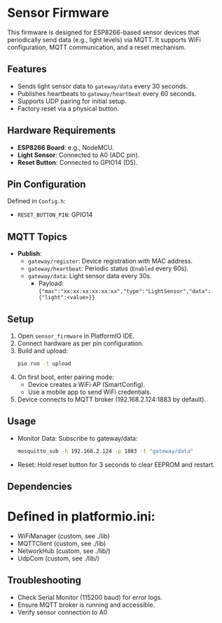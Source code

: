 # Sensor Firmware

This firmware is designed for ESP8266-based sensor devices that periodically send data (e.g., light levels) via MQTT. It supports WiFi configuration, MQTT communication, and a reset mechanism.

## Features
- Sends light sensor data to `gateway/data` every 30 seconds.
- Publishes heartbeats to `gateway/heartbeat` every 60 seconds.
- Supports UDP pairing for initial setup.
- Factory reset via a physical button.

## Hardware Requirements
- **ESP8266 Board**: e.g., NodeMCU.
- **Light Sensor**: Connected to A0 (ADC pin).
- **Reset Button**: Connected to GPIO14 (D5).

## Pin Configuration
Defined in `Config.h`:
- `RESET_BUTTON_PIN`: GPIO14

## MQTT Topics
- **Publish**:
  - `gateway/register`: Device registration with MAC address.
  - `gateway/heartbeat`: Periodic status (`Enabled` every 60s).
  - `gateway/data`: Light sensor data every 30s.
    - Payload: `{"mac":"xx:xx:xx:xx:xx:xx","type":"LightSensor","data":{"light":<value>}}`

## Setup
1. Open `sensor_firmware` in PlatformIO IDE.
2. Connect hardware as per pin configuration.
3. Build and upload:
   ```bash
   pio run -t upload
4. On first boot, enter pairing mode:
    - Device creates a WiFi AP (SmartConfig).
    - Use a mobile app to send WiFi credentials.
5. Device connects to MQTT broker (192.168.2.124:1883 by default).

## Usage
- Monitor Data: Subscribe to gateway/data:
    ```bash
    mosquitto_sub -h 192.168.2.124 -p 1883 -t "gateway/data"
- Reset: Hold reset button for 3 seconds to clear EEPROM and restart.

## Dependencies
# Defined in platformio.ini:
- WiFiManager (custom, see ./lib)
- MQTTClient (custom, see ./lib)
- NetworkHub (custom, see ./lib/)
- UdpCom (custom, see ./lib/)

## Troubleshooting
- Check Serial Monitor (115200 baud) for error logs.
- Ensure MQTT broker is running and accessible.
- Verify sensor connection to A0
